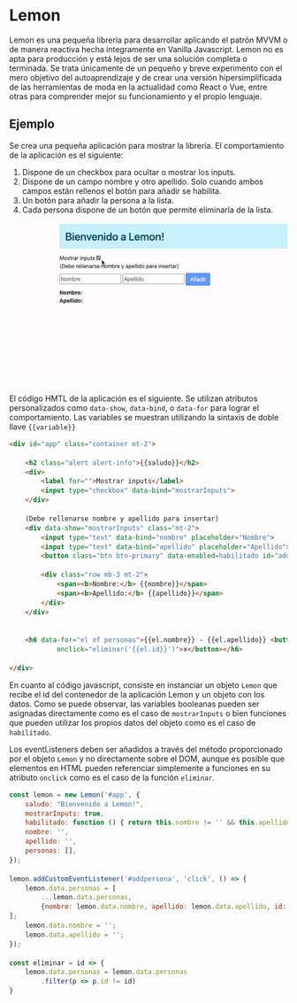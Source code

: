 # Lemon

Lemon es una pequeña librería para desarrollar aplicando el patrón MVVM o de manera reactiva hecha íntegramente en Vanilla Javascript. Lemon no es apta para producción y está lejos de ser una solución completa o terminada. Se trata únicamente de un pequeño y breve experimento con el mero objetivo del autoaprendizaje y de crear una versión hipersimplificada de las herramientas de moda en la actualidad como React o Vue, entre otras para comprender mejor su funcionamiento y el propio lenguaje.

## Ejemplo

Se crea una pequeña aplicación para mostrar la librería. El comportamiento de la aplicación es el siguiente:
1. Dispone de un checkbox para ocultar o mostrar los inputs.
2. Dispone de un campo nombre y otro apellido. Solo cuando ambos campos están rellenos el botón para añadir se habilita.
3. Un botón para añadir la persona a la lista.
4. Cada persona dispone de un botón que permite eliminarla de la lista.

![](/doc/example.gif)

El código HMTL de la aplicación es el siguiente. Se utilizan atributos personalizados como `data-show`, `data-bind`, o `data-for` para lograr el comportamiento. Las variables se muestran utilizando la sintaxis de doble llave `{{variable}}`

```html
<div id="app" class="container mt-2">

    <h2 class="alert alert-info">{{saludo}}</h2>
    <div>
        <label for="">Mostrar inputs</label>
        <input type="checkbox" data-bind="mostrarInputs">
    </div>

    (Debe rellenarse nombre y apellido para insertar)
    <div data-show="mostrarInputs" class="mt-2">
        <input type="text" data-bind="nombre" placeholder="Nombre">
        <input type="text" data-bind="apellido" placeholder="Apellido">
        <button class="btn btn-primary" data-enabled=habilitado id="addpersona">Añadir</button>

        <div class="row mb-3 mt-2">
            <span><b>Nombre:</b> {{nombre}}</span>
            <span><b>Apellido:</b> {{apellido}}</span>
        </div>
    </div>


    <h6 data-for="el of personas">{{el.nombre}} - {{el.apellido}} <button class="btn btn-danger"
            onclick="eliminar('{{el.id}}')">x</button></h6>

</div>
```

En cuanto al código javascript, consiste en instanciar un objeto `Lemon` que recibe el id del contenedor de la aplicación Lemon y un objeto con los datos. Como se puede observar, las variables booleanas pueden ser asignadas directamente como es el caso de `mostrarInputs` o bien funciones que pueden utilizar los propios datos del objeto como es el caso de `habilitado`.

Los eventListeners deben ser añadidos a través del método proporcionado por el objeto `Lemon` y no directamente sobre el DOM, aunque es posible que elementos en HTML pueden referenciar simplemente a funciones en su atributo `onclick` como es el caso de la función `eliminar`.

```javascript
const lemon = new Lemon('#app', {
    saludo: "Bienvenido a Lemon!",
    mostrarInputs: true,
    habilitado: function () { return this.nombre != '' && this.apellido != '' },
    nombre: '',
    apellido: '',
    personas: [],
});

lemon.addCustomEventListener('#addpersona', 'click', () => {
    lemon.data.personas = [
        ...lemon.data.personas,
        {nombre: lemon.data.nombre, apellido: lemon.data.apellido, id: crypto.randomUUID()}
];
    lemon.data.nombre = '';
    lemon.data.apellido = '';
});

const eliminar = id => {
    lemon.data.personas = lemon.data.personas
        .filter(p => p.id != id)
}
```